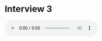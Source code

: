 # Interview 3

<audio controls>
    <source src="https://github.com/kipppunkte/kipppunkte/raw/gh-pages/assets/interviews/Interview 3.mp3" type="audio/mpeg">
    Your browser does not support the audio tag.
</audio>




